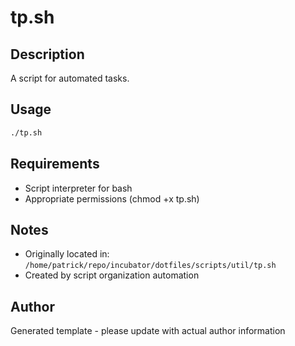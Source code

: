 # tp.sh

## Description
A script for automated tasks.

## Usage
```bash
./tp.sh
```

## Requirements
- Script interpreter for bash
- Appropriate permissions (chmod +x tp.sh)

## Notes
- Originally located in: `/home/patrick/repo/incubator/dotfiles/scripts/util/tp.sh`
- Created by script organization automation

## Author
Generated template - please update with actual author information
